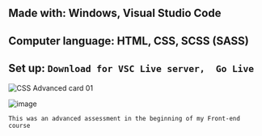 Made with: Windows, Visual Studio Code
------------------------------------------------

Computer language: HTML, CSS, SCSS (SASS)
------------------------------------------------

Set up: ```Download for VSC Live server,  Go Live```
-----------------------------------------------------
![CSS Advanced card 01](https://github.com/aelyakoubi/Assignment-advanced-CSS-stylesheet-100-/assets/115151631/08e84a8d-c368-4700-a5a9-51ae3bd29206)

![image](https://github.com/aelyakoubi/Assignment-advanced-CSS-stylesheet-100-/assets/115151631/0aba16d3-e5c2-4263-950f-405bbb743952)


``` This was an advanced assessment in the beginning of my Front-end course ```
